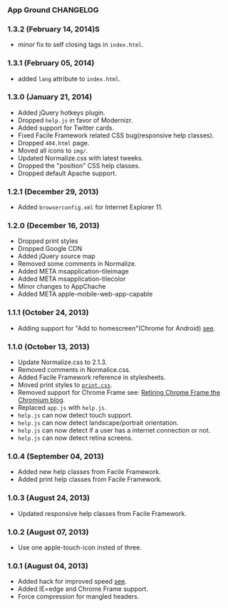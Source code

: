### App Ground CHANGELOG 

### 1.3.2 (February 14, 2014)S
* minor fix to self closing tags in `index.html`.

### 1.3.1 (February 05, 2014)
* added `lang` attribute to `index.html`.

### 1.3.0 (January 21, 2014)
* Added jQuery hotkeys plugin.
* Dropped `help.js` in favor of Modernizr.
* Added support for Twitter cards.
* Fixed Facile Framework related CSS bug(responsive help classes).
* Dropped `404.html` page.
* Moved all icons to `img/`.
* Updated Normalize.css with latest tweeks.
* Dropped the "position" CSS help classes.
* Dropped default Apache support.

### 1.2.1 (December 29, 2013)
* Added `browserconfig.xml` for Internet Explorer 11.

### 1.2.0 (December 16, 2013)
* Dropped print styles
* Dropped Google CDN
* Added jQuery source map
* Removed some comments in Normalize.
* Added META msapplication-tileimage
* Added META msapplication-tilecolor
* Minor changes to AppChache
* Added META apple-mobile-web-app-capable

### 1.1.1 (October 24, 2013)
* Adding support for "Add to homescreen"(Chrome for Android) [see](https://developers.google.com/chrome/mobile/docs/installtohomescreen).

### 1.1.0 (October 13, 2013)
* Update Normalize.css to 2.1.3.
* Removed comments in Normalice.css.
* Added Facile Framework reference in stylesheets.
* Moved print styles to [`print.css`](https://github.com/Abbe98/App-Ground/blob/master/css).
* Removed support for Chrome Frame see: [Retiring Chrome Frame the Chromium blog](http://blog.chromium.org/2013/06/retiring-chrome-frame.html).
* Replaced `app.js` with `help.js`.
* `help.js` can now detect touch support.
* `help.js` can now detect landscape/portrait orientation.
* `help.js` can now detect if a user has a internet connection or not.
* `help.js` can now detect retina screens.

### 1.0.4 (September 04, 2013)
* Added new help classes from Facile Framework.
* Added print help classes from Facile Framework.

### 1.0.3 (August 24, 2013)
* Updated responsive help classes from Facile Framework.

### 1.0.2 (August 07, 2013)
* Use one apple-touch-icon insted of three.

### 1.0.1 (August 04, 2013)
* Added hack for improved speed [see](https://github.com/Abbe98/App-Ground/commit/b8c3ec21f7c2b281018b6696e867e7419cb9e024).
* Added IE=edge and Chrome Frame support.
* Force compression for mangled headers.
